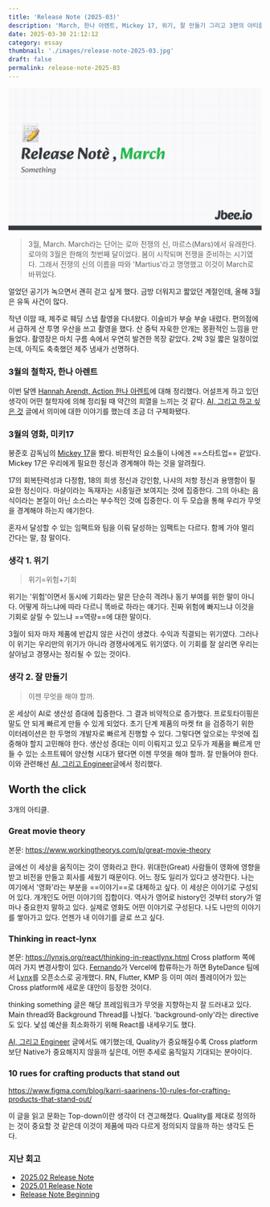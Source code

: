 ```yaml
---
title: 'Release Note (2025-03)'
description: 'March, 한나 아렌트, Mickey 17, 위기, 잘 만들기 그리고 3편의 아티클.'
date: 2025-03-30 21:12:12
category: essay
thumbnail: './images/release-note-2025-03.jpg'
draft: false
permalink: release-note-2025-03
---
```


![](./images/release-note-2025-03.jpg)
>3월, March. March라는 단어는 로마 전쟁의 신, 마르스(Mars)에서 유래한다. 로마의 3월은 한해의 첫번째 달이었다. 봄이 시작되며 전쟁을 준비하는 시기였다. 그래서 전쟁의 신의 이름을 따와 'Martius'라고 명명했고 이것이 March로 바뀌었다.
 
얼었던 공기가 녹으면서 괜히 걷고 싶게 했다. 금방 더워지고 짧았던 계절인데, 올해 3월은 유독 사건이 많다.

작년 이맘 때, 제주로 웨딩 스냅 촬영을 다녀왔다. 이슬비가 부슬 부슬 내렸다. 편의점에서 급하게 산 투명 우산을 쓰고 촬영을 했다. 산 중턱 자욱한 안개는 몽환적인 느낌을 만들었다. 촬영장은 마치 구름 속에서 우연히 발견한 목장 같았다. 2박 3일 짧은 일정이었는데, 아직도 축축했던 제주 냄새가 선명하다.

### 3월의 철학자, 한나 아렌트

이번 달엔 [Hannah Arendt, Action 한나 아렌트](https://jbee.io/articles/philosophy/hannah-arendt)에 대해 정리했다. 어설프게 하고 있던 생각이 어떤 철학자에 의해 정리될 때 약간의 희열을 느끼는 것 같다. [AI, 그리고 하고 싶은 것](https://jbee.io/articles/essay/what-i-want-to-do-and-ai) 글에서 의미에 대한 이야기를 했는데 조금 더 구체화됐다.

### 3월의 영화, 미키17
봉준호 감독님의 [Mickey 17](https://en.wikipedia.org/wiki/Mickey_17)을 봤다. 비판적인 요소들이 나에겐 ==스타트업== 같았다. Mickey 17은 우리에게 필요한 정신과 경계해야 하는 것을 알려줬다.

17의 회복탄력성과 다정함, 18의 희생 정신과 강인함, 나샤의 저항 정신과 용맹함이 필요한 정신이다. 마샬이라는 독재자는 시종일관 보여지는 것에 집중한다. 그의 아내는 음식이라는 본질이 아닌 소스라는 부수적인 것에 집중한다. 이 두 모습을 통해 우리가 무엇을 경계해야 하는지 얘기한다.

혼자서 달성할 수 있는 임팩트와 팀을 이뤄 달성하는 임팩트는 다르다. 함께 가야 멀리 간다는 말, 참 말이다.


### 생각 1. 위기
> 위기=위험+기회

위기는 '위험'이면서 동시에 기회라는 말은 단순히 격려나 동기 부여를 위한 말이 아니다. 어떻게 하느냐에 따라 다르니 똑바로 하라는 얘기다. 진짜 위험에 빠지느냐 이것을 기회로 살릴 수 있느냐 ==역량==에 대한 말이다.

3월이 되자 마자 제품에 반갑지 않은 사건이 생겼다. 수익과 직결되는 위기였다. 그러나 이 위기는 우리만의 위기가 아니라 경쟁사에게도 위기였다. 이 기회를 잘 살리면 우리는 살아남고 경쟁사는 정리될 수 있는 것이다.

### 생각 2. 잘 만들기
> 이젠 무엇을 해야 할까.

온 세상이 AI로 생산성 증대에 집중한다. 그 결과 비약적으로 증가했다. 프로토타이핑은 말도 안 되게 빠르게 만들 수 있게 되었다. 초기 단계 제품의 마켓 fit 을 검증하기 위한 이터레이션은 한 두명의 개발자로 빠르게 진행할 수 있다. 그렇다면 앞으로는 무엇에 집중해야 할지 고민해야 한다. 생산성 증대는 이미 이뤄지고 있고 모두가 제품을 빠르게 만들 수 있는 소프트웨어 양산형 시대가 됐다면 이젠 무엇을 해야 할까. 잘 만들어야 한다. 이와 관련해선 [AI, 그리고 Engineer](https://jbee.io/articles/essay/ai-and-engineer)글에서 정리했다.

## Worth the click

3개의 아티클.

### Great movie theory
본문: https://www.workingtheorys.com/p/great-movie-theory

글에선 이 세상을 움직이는 것이 영화라고 한다. 위대한(Great) 사람들이 영화에 영향을 받고 비전을 만들고 회사를 세웠기 때문이다. 어느 정도 일리가 있다고 생각한다. 나는 여기에서 '영화'라는 부분을 ==이야기==로 대체하고 싶다. 이 세상은 이야기로 구성되어 있다. 개개인도 어떤 이야기의 집합이다. 역사가 영어로 history인 것부터 story가 얼마나 중요한지 말하고 있다. 실제로 영화도 어떤 이야기로 구성된다. 나도 나만의 이야기를 쌓아가고 있다. 언젠가 내 이야기를 글로 쓰고 싶다.

### Thinking in react-lynx
본문: https://lynxjs.org/react/thinking-in-reactlynx.html
Cross platform 쪽에 여러 가지 변경사항이 있다. [Fernando](https://github.com/nandorojo)가 Vercel에 합류하는가 하면 ByteDance 팀에서 [Lynx](https://github.com/lynx-family/lynx)를 오픈소스로 공개했다. RN, Flutter, KMP 등 이미 여러 플레이어가 있는 Cross platform에 새로운 대안이 등장한 것이다.

thinking something 글은 해당 프레임워크가 무엇을 지향하는지 잘 드러내고 있다. Main thread와 Background Thread를 나눴다. 'background-only'라는 directive도 있다. 낯섬 예산을 최소화하기 위해 React를 내세우기도 했다.

[AI, 그리고 Engineer](https://jbee.io/articles/essay/ai-and-engineer) 글에서도 얘기했는데, Quality가 중요해질수록 Cross platform 보단 Native가 중요해지지 않을까 싶은데, 어떤 추세로 움직일지 기대되는 분야이다.
### 10 rues for crafting products that stand out
https://www.figma.com/blog/karri-saarinens-10-rules-for-crafting-products-that-stand-out/

이 글을 읽고 문화는 Top-down이란 생각이 더 견고해졌다. Quality를 제대로 정의하는 것이 중요할 것 같은데 이것이 제품에 따라 다르게 정의되지 않을까 하는 생각도 든다.

### 지난 회고
- [2025.02 Release Note](https://jbee.io/articles/essay/release-note-2025-02)
- [2025.01 Release Note](https://jbee.io/articles/essay/release-note-2025-01)
- [Release Note Beginning](https://jbee.io/articles/essay/about-release-note)
